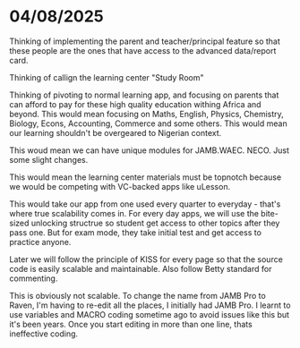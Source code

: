 # 04/08/2025
Thinking of implementing the parent and teacher/principal feature so that these people are the ones that have access to the advanced data/report card.

Thinking of callign the learning center "Study Room"

Thinking of pivoting to normal learning app, and focusing on parents that can afford to pay for these high quality education withing Africa and beyond. This would mean focusing on 
Maths, English, Physics, Chemistry, Biology, Econs, Accounting, Commerce and some others.
This would mean our learning shouldn't be overgeared to Nigerian context.

This woud mean we can have unique modules for JAMB.WAEC. NECO.
Just some slight changes.

This would mean the learning center materials must be topnotch because we would be competing with VC-backed apps like uLesson.

This would take our app from one used every quarter to everyday - that's where true scalability comes in. For every day apps, we will use the bite-sized unlocking structrue so student get access to other topics after they pass one.
But for exam mode, they take initial test and get access to practice anyone.

Later we will follow the principle of KISS for every page so that the source code is easily scalable and maintainable. Also follow Betty standard for commenting.


This is obviously not scalable. To change the name from JAMB Pro to Raven, I'm having to re-edit all the places, I initially had JAMB Pro. I learnt to use variables and MACRO coding sometime ago to avoid issues like this but it's been years. Once you start editing in more than one line, thats ineffective coding.